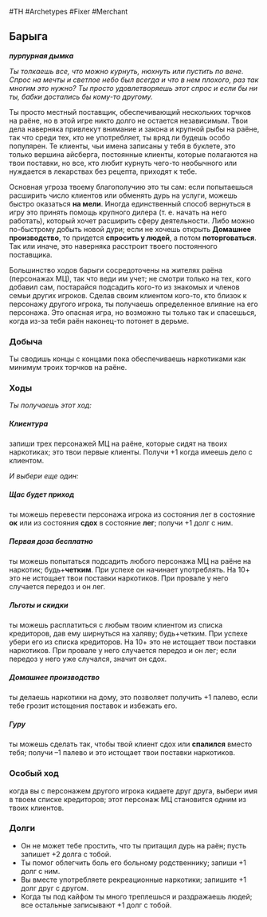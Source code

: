 #TH #Archetypes #Fixer #Мerchant

## Барыга
***пурпурная дымка***

*Ты толкаешь все, что можно курнуть, нюхнуть или пустить по вене. Спрос на мечты и светлое небо был всегда и что в нем плохого, раз так многим это нужно? Ты просто удовлетворяешь этот спрос и если бы ни ты, бабки достались бы кому-то другому.*

Ты просто местный поставщик, обеспечивающий нескольких торчков на раёне, но в этой игре никто долго не остается независимым. Твои дела наверняка привлекут внимание и закона и крупной рыбы на раёне, так что среди тех, кто не употребляет, ты вряд ли будешь особо популярен. Те клиенты, чьи имена записаны у тебя в буклете, это только вершина айсберга, постоянные клиенты, которые полагаются на твои поставки, но все, кто любит курнуть чего-то необычного или нуждается в лекарствах без рецепта, приходят к тебе.

Основная угроза твоему благополучию это ты сам: если попытаешься расширить число клиентов или обменять дурь на услуги, можешь быстро оказаться **на мели**. Иногда единственный способ вернуться в игру это принять помощь крупного дилера (т. е. начать на него работать), который хочет расширить сферу деятельности. Либо можно по-быстрому добыть новой дури; если не хочешь открыть **Домашнее производство**, то придется **спросить у людей**, а потом **поторговаться**. Так или иначе, это наверняка расстроит твоего постоянного поставщика.

Большинство ходов барыги сосредоточены на жителях раёна (персонажах МЦ), так что веди им учет; не смотри только на тех, кого добавил сам, постарайся подсадить кого-то из знакомых и членов семьи других игроков. Сделав своим клиентом кого-то, кто близок к персонажу другого игрока, ты получаешь определенное влияние на его персонажа. Это опасная игра, но возможно ты только так и спасешься, когда из-за тебя раён наконец-то потонет в дерьме.

### Добыча
Ты сводишь концы с концами пока обеспечиваешь наркотиками как минимум троих торчков на раёне.

### Ходы
*Ты получаешь этот ход:* 
##### Клиентура
запиши трех персонажей МЦ на раёне, которые сидят на твоих наркотиках; это твои первые клиенты. Получи +1 когда имеешь дело с клиентом.

*И выбери еще один:* 
##### Щас будет приход
ты можешь перевести персонажа игрока из состояния лег в состояние **ок** или из состояния **сдох** в состояние **лег**; получи +1 долг с ним. 

##### Первая доза бесплатно
ты можешь попытаться подсадить любого персонажа МЦ на раёне на наркотик; будь+**четким**. При успехе он начинает употреблять. На 10+ это не истощает твои поставки наркотиков. При провале у него случается передоз и он лег. 

##### Льготы и скидки
ты можешь расплатиться с любым твоим клиентом из списка кредиторов, дав ему ширнуться на халяву; будь+четким. При успехе убери его из списка кредиторов. На 10+ это не истощает твои поставки наркотиков. При провале у него случается передоз и он лег; если передоз у него уже случался, значит он сдох. 

##### Домашнее производство
ты делаешь наркотики на дому, это позволяет получить +1 палево, если тебе грозит истощения поставок и избежать его.

##### Гуру
ты можешь сделать так, чтобы твой клиент сдох или **спалился** вместо тебя; получи –1 палево и это истощает твои поставки наркотиков.

### Особый ход
когда вы с персонажем другого игрока кидаете друг друга, выбери имя в твоем списке кредиторов; этот персонаж МЦ становится одним из твоих клиентов.

### Долги
- Он не может тебе простить, что ты притащил дурь на раён; пусть запишет +2 долга с тобой. 
- Ты помог облегчить боль его больному родственнику; запиши +1 долг с ним. 
- Вы вместе употребляете рекреационные наркотики; запишите +1 долг друг с другом. 
- Когда ты под кайфом ты много треплешься и раздражаешь людей; все остальные записывают +1 долг с тобой.